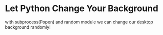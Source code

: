 # Let Python Change Your Background
with subprocess(Popen) and random module we can change our desktop background randomly! 
